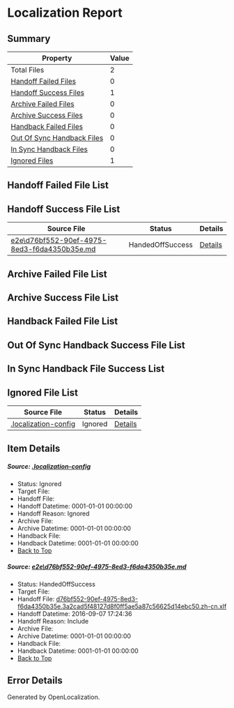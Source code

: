 # <a name='report-top'></a> Localization Report

## Summary
 Property | Value 
 -------- | ----- 
 Total Files | 2
[ Handoff Failed Files ](#handoff-failed-list)| 0
[ Handoff Success Files ](#handoff-success-list)| 1
[ Archive Failed Files ](#archive-failed-list)| 0
[ Archive Success Files ](#archive-success-list)| 0
[ Handback Failed Files ](#handback-failed-list)| 0
[ Out Of Sync Handback Files ](#outofsync-handback-success-list)| 0
[ In Sync Handback Files ](#insync-handback-success-list)| 0
[ Ignored Files ](#ignored-list)| 1

## <a name='handoff-failed-list'></a> Handoff Failed File List

## <a name='handoff-success-list'></a> Handoff Success File List
 Source File | Status | Details 
 ----------- | ------ | ------- 
 [e2e\d76bf552-90ef-4975-8ed3-f6da4350b35e.md](https://github.com/OpenLocalizationTestOrg/ol-test0/blob/4392f2aca4ee6d46befb0b506a9d6a53953b85ed/e2e/d76bf552-90ef-4975-8ed3-f6da4350b35e.md) | HandedOffSuccess | [Details](#9b6d72633c2208663d8a204bdb82bed4802a5b211)

## <a name='archive-failed-list'></a> Archive Failed File List

## <a name='archive-success-list'></a> Archive Success File List

## <a name='handback-failed-list'></a> Handback Failed File List

## <a name='outofsync-handback-success-list'></a> Out Of Sync Handback Success File List

## <a name='insync-handback-success-list'></a> In Sync Handback File Success List

## <a name='ignored-list'></a> Ignored File List
 Source File | Status | Details 
 ----------- | ------ | ------- 
 [.localization-config](https://github.com/OpenLocalizationTestOrg/ol-test0/blob/4392f2aca4ee6d46befb0b506a9d6a53953b85ed/.localization-config) | Ignored | [Details](#3d4f252ac210baf56311d7e97dcc2db10974dbd20)

## Item Details
##### <a name='3d4f252ac210baf56311d7e97dcc2db10974dbd20'></a> Source: [.localization-config](https://github.com/OpenLocalizationTestOrg/ol-test0/blob/4392f2aca4ee6d46befb0b506a9d6a53953b85ed/.localization-config)
* Status: Ignored
* Target File: 
* Handoff File: 
* Handoff Datetime: 0001-01-01 00:00:00
* Handoff Reason: Ignored
* Archive File: 
* Archive Datetime: 0001-01-01 00:00:00
* Handback File: 
* Handback Datetime: 0001-01-01 00:00:00
* [Back to Top](#report-top)

##### <a name='9b6d72633c2208663d8a204bdb82bed4802a5b211'></a> Source: [e2e\d76bf552-90ef-4975-8ed3-f6da4350b35e.md](https://github.com/OpenLocalizationTestOrg/ol-test0/blob/4392f2aca4ee6d46befb0b506a9d6a53953b85ed/e2e/d76bf552-90ef-4975-8ed3-f6da4350b35e.md)
* Status: HandedOffSuccess
* Target File: 
* Handoff File: [d76bf552-90ef-4975-8ed3-f6da4350b35e.3a2cad5f48127d8f0ff5ae5a87c56625d14ebc50.zh-cn.xlf](https://github.com/OpenLocalizationTestOrg/ol-test0-handoff/blob/e02c90894bca1eac6a33a72726be4851429df0e6/ol-handoff/OpenLocalizationTestOrg/ol-test0-zhcn/ci/ht/d76bf552-90ef-4975-8ed3-f6da4350b35e.3a2cad5f48127d8f0ff5ae5a87c56625d14ebc50.zh-cn.xlf)
* Handoff Datetime: 2016-09-07 17:24:36
* Handoff Reason: Include
* Archive File: 
* Archive Datetime: 0001-01-01 00:00:00
* Handback File: 
* Handback Datetime: 0001-01-01 00:00:00
* [Back to Top](#report-top)


## Error Details

Generated by OpenLocalization.
